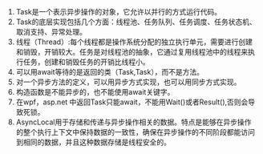1. Task是一个表示异步操作的对象，它允许以并行的方式运行代码。
2. Task的底层实现包括几个方面：线程池、任务队列、任务调度、任务状态机、取消支持、异常处理。
3. 线程（Thread）:每个线程都是操作系统分配的独立执行单元，需要进行创建和销毁，开销较大。任务是对线程池的抽象，它通过复用线程池中的线程来执行任务，创建和销毁任务的开销比线程小。
4. 可以用await等待的是返回的类（Task,Task<T>），而不是方法。
5. 对一个异步方法的定义，可以用异步方式实现，也可以用同步方式实现。
6. 构造函数是不能异步的，也不能使用await关键字。
7. 在wpf，asp.net 中返回Task只能await，不能用Wait()或者Result(),否则会导致死锁。
8. AsyncLocal<T>用于存储和传递与异步操作相关的数据。特点是能够在异步操作的整个执行上下文中保持数据的一致性，确保在异步操作的不同阶段都能访问到相同的数据，并且这种数据存储是线程安全的。